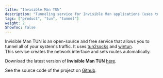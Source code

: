 ```yaml
---
title: "Invisible Man TUN"
description: "Tunneling service for Invisible Man applications (uses tun2socks and wintun)"
tags: ["product", "tun", "tunnel"]
weight: 2
ShowToc: false
---
```


Invisible Man TUN is an open-source and free service that allows you to tunnel all of your system's traffic. It uses [tun2socks](https://github.com/xjasonlyu/tun2socks) and [wintun](https://www.wintun.net).
<br/>
This service creates the network interface and sets routes automatically.

Download the latest version of **Invisible Man TUN** [here](https://github.com/InvisibleManVPN/InvisibleMan-TUN/releases/latest).

See the source code of the project on [Github](https://github.com/InvisibleManVPN/InvisibleMan-TUN).